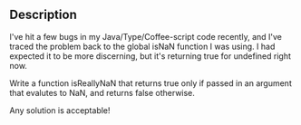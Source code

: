 ## Description

I've hit a few bugs in my Java/Type/Coffee-script code recently, and I've traced the problem back to the global isNaN function I was using. I had expected it to be more discerning, but it's returning true for undefined right now.

Write a function isReallyNaN that returns true only if passed in an argument that evalutes to NaN, and returns false otherwise.

Any solution is acceptable!

